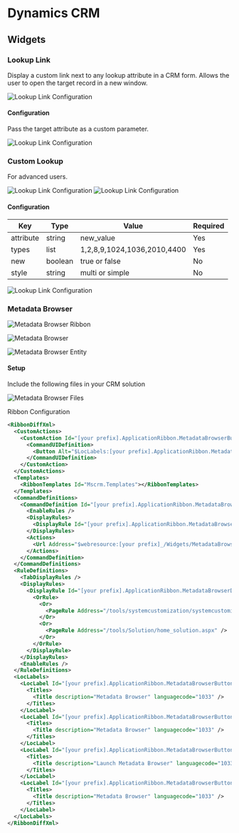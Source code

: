 # Dynamics CRM

## Widgets

### Lookup Link

Display a custom link next to any lookup attribute in a CRM form. Allows the user to open the target record in a new window.

![Lookup Link Configuration](./doc/Images/lookup-link.png "Lookup Link")

#### Configuration

Pass the target attribute as a custom parameter.

![Lookup Link Configuration](./doc/Images/lookup-link-properties.png "Lookup Link Properties")

### Custom Lookup

For advanced users.

![Lookup Link Configuration](./doc/Images/custom-lookup.png "Custom Lookup")
![Lookup Link Configuration](./doc/Images/custom-lookup-popup.png "Custom Lookup Popup")

#### Configuration

| Key | Type | Value | Required |
| --- | --- | --- | --- |
| attribute | string | new_value | Yes |
| types | list | 1,2,8,9,1024,1036,2010,4400 | Yes |
| new | boolean | true or false | No |
| style | string | multi or simple | No |

![Lookup Link Configuration](./doc/Images/custom-lookup-properties.png "Custom Lookup Properties")

### Metadata Browser

![Metadata Browser Ribbon](./doc/Images/metadata-browser-ribbon.png "Metadata Browser Ribbon")

![Metadata Browser](./doc/Images/metadata-browser.png "Metadata Browser")

![Metadata Browser Entity](./doc/Images/metadata-browser-entity.png "Metadata Browser Entity")

#### Setup

Include the following files in your CRM solution

![Metadata Browser Files](./doc/Images/metadata-browser-files.png "Metadata Browser Files")

Ribbon Configuration

```xml
<RibbonDiffXml>
  <CustomActions>    
    <CustomAction Id="[your prefix].ApplicationRibbon.MetadataBrowserButton.CustomAction" Location="Mscrm.BasicHomeTab.Tools.Controls._children" Sequence="7">
      <CommandUIDefinition>
        <Button Alt="$LocLabels:[your prefix].ApplicationRibbon.MetadataBrowserButton.Alt" Command="[your prefix].ApplicationRibbon.MetadataBrowserCommand" Description="Launch Metadata Browser" Id="[your prefix].ApplicationRibbon.MetadataBrowserButton" Image32by32="$webresource:[your prefix]_/Widgets/MetadataBrowser/Images/icon_32.png" Image16by16="$webresource:[your prefix]_/Widgets/MetadataBrowser/Images/icon_16.png" LabelText="$LocLabels:[your prefix].ApplicationRibbon.MetadataBrowserButton.LabelText" Sequence="7" TemplateAlias="o1" ToolTipTitle="$LocLabels:[your prefix].ApplicationRibbon.MetadataBrowserButton.ToolTipTitle" ToolTipDescription="$LocLabels:[your prefix].ApplicationRibbon.MetadataBrowserButton.ToolTipDescription" />
      </CommandUIDefinition>
    </CustomAction>
  </CustomActions>
  <Templates>
    <RibbonTemplates Id="Mscrm.Templates"></RibbonTemplates>
  </Templates>
  <CommandDefinitions>    
    <CommandDefinition Id="[your prefix].ApplicationRibbon.MetadataBrowserCommand">
      <EnableRules />
      <DisplayRules>
        <DisplayRule Id="[your prefix].ApplicationRibbon.MetadataBrowserDisplayRule" />
      </DisplayRules>
      <Actions>
        <Url Address="$webresource:[your prefix]_/Widgets/MetadataBrowser/Html/main.html" WinMode="0" WinParams="resizable=yes" />
      </Actions>
    </CommandDefinition>
  </CommandDefinitions>
  <RuleDefinitions>
    <TabDisplayRules />
    <DisplayRules>      
      <DisplayRule Id="[your prefix].ApplicationRibbon.MetadataBrowserDisplayRule">
        <OrRule>
          <Or>
            <PageRule Address="/tools/systemcustomization/systemcustomization.aspx" />
          </Or>
          <Or>
            <PageRule Address="/tools/Solution/home_solution.aspx" />
          </Or>
        </OrRule>
      </DisplayRule>
    </DisplayRules>
    <EnableRules />
  </RuleDefinitions>
  <LocLabels>
    <LocLabel Id="[your prefix].ApplicationRibbon.MetadataBrowserButton.Alt">
      <Titles>
        <Title description="Metadata Browser" languagecode="1033" />
      </Titles>
    </LocLabel>
    <LocLabel Id="[your prefix].ApplicationRibbon.MetadataBrowserButton.LabelText">
      <Titles>
        <Title description="Metadata Browser" languagecode="1033" />
      </Titles>
    </LocLabel>
    <LocLabel Id="[your prefix].ApplicationRibbon.MetadataBrowserButton.ToolTipDescription">
      <Titles>
        <Title description="Launch Metadata Browser" languagecode="1033" />
      </Titles>
    </LocLabel>
    <LocLabel Id="[your prefix].ApplicationRibbon.MetadataBrowserButton.ToolTipTitle">
      <Titles>
        <Title description="Metadata Browser" languagecode="1033" />
      </Titles>
    </LocLabel>
  </LocLabels>
</RibbonDiffXml>







